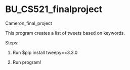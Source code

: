 # BU_CS521_finalproject

Cameron_final_project

This program creates a list of tweets based on keywords.

Steps:
1. Run $pip install tweepy==3.3.0

2. Run program!
